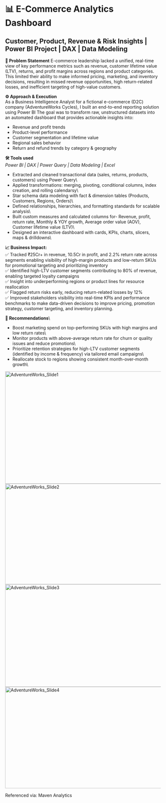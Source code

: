 # **📊 E-Commerce Analytics Dashboard**
## Customer, Product, Revenue & Risk Insights | Power BI Project | DAX | Data Modeling

**📌 Problem Statement**
E-commerce leadership lacked a unified, real-time view of key performance metrics such as revenue, customer lifetime value (LTV), returns, and profit margins across regions and product categories. This limited their ability to make informed pricing, marketing, and inventory decisions, resulting in missed revenue opportunities, high return-related losses, and inefficient targeting of high-value customers.

**⚙️ Approach & Execution**\
As a Business Intelligence Analyst for a fictional e-commerce (D2C) company (AdventureWorks Cycles), I built an end-to-end reporting solution using Power BI The goal was to transform raw, unstructured datasets into an automated dashboard that provides actionable insights into:
- Revenue and profit trends
- Product-level performance
- Customer segmentation and lifetime value
- Regional sales behavior
- Return and refund trends by category & geography
  
**🛠️ Tools used**\
_Power BI | DAX | Power Query | Data Modeling | Excel_

- Extracted and cleaned transactional data (sales, returns, products, customers) using Power Query\
- Applied transformations: merging, pivoting, conditional columns, index creation, and rolling calendarsy\
- Star schema data modeling with fact & dimension tables (Products, Customers, Regions, Orders)\
- Defined relationships, hierarchies, and formatting standards for scalable analysis\
- Built custom measures and calculated columns for- Revenue, profit, return rate, Monthly & YOY growth, Average order value (AOV), Customer lifetime value (LTV)\
- Designed an interactive dashboard with cards, KPIs, charts, slicers, maps & drilldowns\
  
**📈 Business Impact:**\
✅ Tracked ₹25Cr+ in revenue, 10.5Cr in profit, and 2.2% return rate across segments enabling visibility of high-margin products and low-return SKUs for promotional targeting and prioritizing inventory\
✅ Identified high-LTV customer segments contributing to 80% of revenue, enabling targeted loyalty campaigns\
✅ Insight into underperforming regions or product lines for resource reallocation\
✅ Flagged return risks early, reducing return-related losses by 12%\
✅ Improved stakeholders visibility into real-time KPIs and performance benchmarks to make data-driven decisions to improve pricing, promotion strategy, customer targeting, and inventory planning.

**🚀 Recommendations**\
- Boost marketing spend on top-performing SKUs with high margins and low return rates\
- Monitor products with above-average return rate for churn or quality issues and reduce promotions\
- Prioritize retention strategies for high-LTV customer segments (identified by income & frequency) via tailored email campaigns\
- Reallocate stock to regions showing consistent month-over-month growth\


<img width="595" height="364" alt="AdventureWorks_Slide1" src="https://github.com/user-attachments/assets/0acbd9a1-2ce3-4bef-aabf-6502c545c6d1" />
<img width="544" height="326" alt="AdventureWorks_Slide2" src="https://github.com/user-attachments/assets/8383fc94-c62a-4ecc-8cf8-8215ea214ccb" />
<img width="565" height="332" alt="AdventureWorks_Slide3" src="https://github.com/user-attachments/assets/67199957-d2bd-47b7-92de-b457f386a7af" />
<img width="562" height="329" alt="AdventureWorks_Slide4" src="https://github.com/user-attachments/assets/bf77ee2b-05fc-49fd-b499-e03a5adfc387" />

Referenced via: Maven Analytics
